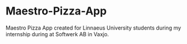 # Maestro-Pizza-App
Maestro Pizza App created for Linnaeus University students during my internship during at Softwerk AB in Vaxjo.
